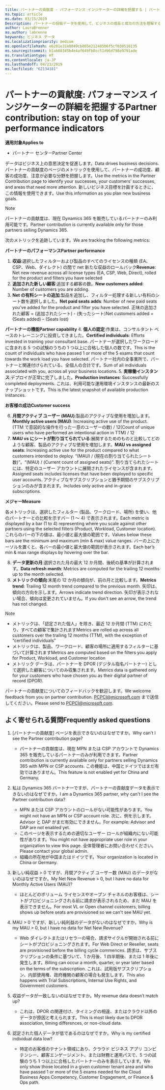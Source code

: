 ```yaml
---
title: パートナーの貢献度 - パフォーマンス インジケーターの詳細を把握する | パートナー センター
ms.topic: article
ms.date: 03/15/2019
Description: パートナーの投稿データを使用して、ビジネスの成長と成功の方法を理解するには
author: LauraBrenner
ms.author: labrenne
keywords: ビジネス データ
ms.localizationpriority: medium
ms.openlocfilehash: e6281e31e0049cb865e212485b6f5cf030516135
ms.sourcegitcommit: b1ab80345b4e4af649fb8cc51d96d798e0791ade
ms.translationtype: HT
ms.contentlocale: ja-JP
ms.lasthandoff: 04/23/2019
ms.locfileid: "62134181"
---
```

# <a name="partner-contribution-stay-on-top-of-your-performance-indicators"></a><span data-ttu-id="ebfb0-104">パートナーの貢献度: パフォーマンス インジケーターの詳細を把握する</span><span class="sxs-lookup"><span data-stu-id="ebfb0-104">Partner contribution: stay on top of your performance indicators</span></span>

<span data-ttu-id="ebfb0-105">**適用対象**</span><span class="sxs-lookup"><span data-stu-id="ebfb0-105">**Applies to**</span></span>
- <span data-ttu-id="ebfb0-106">パートナー センター</span><span class="sxs-lookup"><span data-stu-id="ebfb0-106">Partner Center</span></span>

<span data-ttu-id="ebfb0-107">データはビジネス上の意思決定を促進します。</span><span class="sxs-lookup"><span data-stu-id="ebfb0-107">Data drives business decisions.</span></span> <span data-ttu-id="ebfb0-108">パートナーの貢献度のページのメトリックを使用して、パートナーの成功度、顧客の成功度、注意が必要な分野を把握します。</span><span class="sxs-lookup"><span data-stu-id="ebfb0-108">Use the metrics in the Partner Contribution page to identify your successes, your customers’ successes, and areas that need more attention.</span></span> <span data-ttu-id="ebfb0-109">新しいビジネス目標を計画するときに、この情報を使用できます。</span><span class="sxs-lookup"><span data-stu-id="ebfb0-109">Use this information as you plan new business goals.</span></span>

>[!NOTE]
><span data-ttu-id="ebfb0-110">パートナーの貢献度は、現在 Dynamics 365 を販売しているパートナーのみ利用可能です。</span><span class="sxs-lookup"><span data-stu-id="ebfb0-110">Partner contribution is currently available only for those partners selling Dynamics 365.</span></span>

<span data-ttu-id="ebfb0-111">次のメトリックを追跡しています。</span><span class="sxs-lookup"><span data-stu-id="ebfb0-111">We are tracking the following metrics:</span></span>

<span data-ttu-id="ebfb0-112">**パートナーのパフォーマンス**</span><span class="sxs-lookup"><span data-stu-id="ebfb0-112">**Partner performance**</span></span>

1. <span data-ttu-id="ebfb0-113">**収益**:選択したフィルターおよび製品のすべてのライセンスの種類 (EA、CSP、Web、ダイレクト) の間で net 新たな収益のロールバック</span><span class="sxs-lookup"><span data-stu-id="ebfb0-113">**Revenue**: Net new revenue across all license types (EA, CSP, Web, Direct), rolled for the product and filters you have selected</span></span>
2. <span data-ttu-id="ebfb0-114">**追加された新しい顧客**:追加する顧客の数。</span><span class="sxs-lookup"><span data-stu-id="ebfb0-114">**New customers added**: Number of customers you are adding.</span></span>
3. <span data-ttu-id="ebfb0-115">**Net の有料シートの追加**:製品を追加し、フィルター処理する新しい有料のシート数を選択しました。</span><span class="sxs-lookup"><span data-stu-id="ebfb0-115">**Net paid seats adds**: Number of new paid seats you’ve added for the product and filter you have selected.</span></span>  <span data-ttu-id="ebfb0-116">正味の追加された顧客 = (追加されたシート) - (失ったシート)</span><span class="sxs-lookup"><span data-stu-id="ebfb0-116">Net customers added = (Seats added) – (Seats lost)</span></span> 

<span data-ttu-id="ebfb0-117">**パートナーの機能**</span><span class="sxs-lookup"><span data-stu-id="ebfb0-117">**Partner capability**</span></span>
4. <span data-ttu-id="ebfb0-118">**個人の認定**:作業は、コンサルタント ベースのトレーニングに投資してきました。</span><span class="sxs-lookup"><span data-stu-id="ebfb0-118">**Certified individuals**: Efforts invested in training your consultant base.</span></span> <span data-ttu-id="ebfb0-119">パートナーが選択したワークロードに含まれる 5 つの試験のうちの 1 つ以上に合格した個人の数です。</span><span class="sxs-lookup"><span data-stu-id="ebfb0-119">This is the count of individuals who have passed 1 or more of the 5 exams that count towards the work load you have selected.</span></span> <span data-ttu-id="ebfb0-120">パートナー社内の全事業所で、パートナーと関連付けられている、全個人の合計です。</span><span class="sxs-lookup"><span data-stu-id="ebfb0-120">Sum of all individuals associated with you, across all your business locations.</span></span>
5. <span data-ttu-id="ebfb0-121">**実稼働インスタンス**:デプロイが正常に完了しました。</span><span class="sxs-lookup"><span data-stu-id="ebfb0-121">**Production instances**: Successfully completed deployments.</span></span> <span data-ttu-id="ebfb0-122">これは、利用可能な運用環境インスタンスの最新のスナップショットです。</span><span class="sxs-lookup"><span data-stu-id="ebfb0-122">This is the latest snapshot of available production instances.</span></span>

<span data-ttu-id="ebfb0-123">**お客様の成功**</span><span class="sxs-lookup"><span data-stu-id="ebfb0-123">**Customer success**</span></span>

6.  <span data-ttu-id="ebfb0-124">**月間アクティブ ユーザー (MAU)**:製品のアクティブな使用を増加します。</span><span class="sxs-lookup"><span data-stu-id="ebfb0-124">**Monthly active users (MAU)**: Increasing active use of the product.</span></span>
<span data-ttu-id="ebfb0-125">(TTM で意図的な操作を行った一意のユーザーの数) / 12</span><span class="sxs-lookup"><span data-stu-id="ebfb0-125">(Count of unique users who have performed an intentional action in TTM) / 12</span></span>
7. <span data-ttu-id="ebfb0-126">**MAU vs にシートが割り当てられている**:展開するためのものと比較してどのような顧客、製品のアクティブな使用を増加します。</span><span class="sxs-lookup"><span data-stu-id="ebfb0-126">**MAU vs assigned seats**: Increasing active use for the product compared to what customers intended to deploy.</span></span> <span data-ttu-id="ebfb0-127">“(MAU) / (現在の割り当てられたシート数)”。</span><span class="sxs-lookup"><span data-stu-id="ebfb0-127">“(MAU) / (Current count of assigned seats)”.</span></span> <span data-ttu-id="ebfb0-128">割り当てられたシートには、特定のユーザー アカウントに展開されたライセンスが含まれます。</span><span class="sxs-lookup"><span data-stu-id="ebfb0-128">Assigned seats includes licenses that have been deployed to specific user accounts.</span></span>  <span data-ttu-id="ebfb0-129">アクティブなサブスクリプションと猶予期間のサブスクリプションのみが含まれます。</span><span class="sxs-lookup"><span data-stu-id="ebfb0-129">Includes only active and in-grace subscriptions.</span></span> 


<span data-ttu-id="ebfb0-130">**メジャー**</span><span class="sxs-lookup"><span data-stu-id="ebfb0-130">**Measure**</span></span>

<span data-ttu-id="ebfb0-131">各メトリックは、選択したフィルター (製品、ワークロード、場所) を使い、他のパートナーとの比較を示すバー (1 〜 4) で表示されます。</span><span class="sxs-lookup"><span data-stu-id="ebfb0-131">Each metric is displayed by a bar (1 to 4) representing where you scale against other partners using the selected filters (Product, Workload, Customer location).</span></span> <span data-ttu-id="ebfb0-132">これらのバーの下の値は、最小値と最大値の範囲です。</span><span class="sxs-lookup"><span data-stu-id="ebfb0-132">Values below these bars are the minimum and maximum (min & max) value ranges.</span></span> <span data-ttu-id="ebfb0-133">バーの上にカーソルを置くと、各バーの最小値と最大値の範囲が表示されます。</span><span class="sxs-lookup"><span data-stu-id="ebfb0-133">Each bar’s min & max range displays by hovering over the bar.</span></span>  

8. <span data-ttu-id="ebfb0-134">**データ更新の月**:選択された月の最大 12 か月間、後続の基準が計算されます。</span><span class="sxs-lookup"><span data-stu-id="ebfb0-134">**Data refresh month**: Metrics are computed for the trailing 12 months up to the month selected.</span></span>
9. <span data-ttu-id="ebfb0-135">**メトリックの傾向**:末尾の 12 か月の傾向が、前の月と比較します。</span><span class="sxs-lookup"><span data-stu-id="ebfb0-135">**Metrics trend**: Trailing 12 month trend compared to the previous month.</span></span> <span data-ttu-id="ebfb0-136">矢印は、傾向の方向を示します。</span><span class="sxs-lookup"><span data-stu-id="ebfb0-136">Arrows indicate trend direction.</span></span> <span data-ttu-id="ebfb0-137">矢印が表示されない場合、傾向は変更されていません。</span><span class="sxs-lookup"><span data-stu-id="ebfb0-137">If you don't see an arrow, the trend has not changed.</span></span>

>[!NOTE] 
>- <span data-ttu-id="ebfb0-138">メトリックは、「認定された個人」を除き、最近 12 か月間 (TTM) にわたり、すべての顧客で集計されます</span><span class="sxs-lookup"><span data-stu-id="ebfb0-138">Metrics are rolled up across all customers over the trailing 12 months (TTM), with the exception of “certified individuals”</span></span>        
>- <span data-ttu-id="ebfb0-139">メトリックは、製品、ワークロード、顧客の場所に適用するフィルターに基づいて計算されます</span><span class="sxs-lookup"><span data-stu-id="ebfb0-139">Metrics are computed based on the filters you apply for Product, Workload, and Customer location</span></span>
>- <span data-ttu-id="ebfb0-140">メトリック データは、パートナーを DPOR (デジタル指名パートナー) として選択した顧客についてのみ収集されます。</span><span class="sxs-lookup"><span data-stu-id="ebfb0-140">Metrics data is gathered only for your customers who have chosen you as their digital partner of record (DPOR).</span></span> 

<span data-ttu-id="ebfb0-141">パートナーの貢献度についてのフィードバックを歓迎します。</span><span class="sxs-lookup"><span data-stu-id="ebfb0-141">We welcome feedback from you on partner contribution.</span></span> <span data-ttu-id="ebfb0-142">PCPCI@microsoft.com まで送信してください。</span><span class="sxs-lookup"><span data-stu-id="ebfb0-142">Please send to PCPCI@microsoft.com.</span></span>  

## <a name="frequently-asked-questions"></a><span data-ttu-id="ebfb0-143">よく寄せられる質問</span><span class="sxs-lookup"><span data-stu-id="ebfb0-143">Frequently asked questions</span></span>

1. <span data-ttu-id="ebfb0-144">[パートナーの貢献度] ページを表示できないのはなぜですか。</span><span class="sxs-lookup"><span data-stu-id="ebfb0-144">Why can't I see the Partner contribution page?</span></span>
    - <span data-ttu-id="ebfb0-145">パートナーの貢献度は、現在 MPN または CSP アカウントで Dynamics 365 を販売しているパートナーのみが利用できます。</span><span class="sxs-lookup"><span data-stu-id="ebfb0-145">Partner contribution is currently available only for partners selling Dynamics 365 with MPN or CSP accounts.</span></span> <span data-ttu-id="ebfb0-146">この機能は、中国とドイツではまだ有効ではありません。</span><span class="sxs-lookup"><span data-stu-id="ebfb0-146">This feature is not enabled yet for China and Germany.</span></span>
2. <span data-ttu-id="ebfb0-147">私は Dynamics 365 パートナーですが、パートナーの貢献度データを表示できないのはなぜですか。</span><span class="sxs-lookup"><span data-stu-id="ebfb0-147">I am a Dynamics 365 partner, why can't I see the Partner contribution data?</span></span>
    - <span data-ttu-id="ebfb0-148">MPN または CSP アカウントのロールがない可能性があります。</span><span class="sxs-lookup"><span data-stu-id="ebfb0-148">You might not have an MPN or CSP account role.</span></span> <span data-ttu-id="ebfb0-149">次に、例を示します。Advisor と DAP がまだ有効にできません。</span><span class="sxs-lookup"><span data-stu-id="ebfb0-149">For example: Advisor and DAP are not enabled yet.</span></span>  
    - <span data-ttu-id="ebfb0-150">このページを表示するための適切なユーザー ロールが組織内にない可能性があります。</span><span class="sxs-lookup"><span data-stu-id="ebfb0-150">You might not have appropriate user role in your organization to view this page.</span></span> <span data-ttu-id="ebfb0-151">全体管理者にお問い合わせください。</span><span class="sxs-lookup"><span data-stu-id="ebfb0-151">Please contact your global admin.</span></span>
    - <span data-ttu-id="ebfb0-152">組織の所在地が中国またはドイツです。</span><span class="sxs-lookup"><span data-stu-id="ebfb0-152">Your organization is located in China or Germany.</span></span>

3. <span data-ttu-id="ebfb0-153">新しい純収益 > 0 ですが、月間アクティブ ユーザー数 (MAU) のデータがないのはなぜですか。</span><span class="sxs-lookup"><span data-stu-id="ebfb0-153">My Net New Revenue > 0, but I have no data for Monthly Active Users (MAU)?</span></span>
    - <span data-ttu-id="ebfb0-154">ほとんどのボリューム ライセンスやオープン チャネルのお客様は、シートがプロビジョニングされる前に請求が表示されるため、まだ MAU を表示できません。</span><span class="sxs-lookup"><span data-stu-id="ebfb0-154">For most VL or Open channel customers, billing shows up before seats are provisioned so we can't see MAU yet.</span></span>

4. <span data-ttu-id="ebfb0-155">MAU > 0 ですが、新しい純利益のデータがないのはなぜですか。</span><span class="sxs-lookup"><span data-stu-id="ebfb0-155">Why is my MAU > 0, but I have no data for Net New Revenue?</span></span>
   - <span data-ttu-id="ebfb0-156">Web ダイレクトまたはリセラーの場合、請求サイクルが開始される前にシートがプロビジョニングされます。</span><span class="sxs-lookup"><span data-stu-id="ebfb0-156">For Web Direct or Reseller, seats are provisioned before the billing cycle commences.</span></span> <span data-ttu-id="ebfb0-157">請求は、サブスクリプションの条件に基づいて、1 か月後、1 四半期後、または 1 年後に発生します。</span><span class="sxs-lookup"><span data-stu-id="ebfb0-157">Billing can occur a month, quarter, or year later based on the terms of the subscription.</span></span> <span data-ttu-id="ebfb0-158">これは、試用版サブスクリプション、内部使用権、政府機関の顧客の場合も発生します。</span><span class="sxs-lookup"><span data-stu-id="ebfb0-158">This also happens with Trial Subscriptions, Internal Use Rights, and Government customers.</span></span>
5. <span data-ttu-id="ebfb0-159">収益データが一致しないのはなぜですか。</span><span class="sxs-lookup"><span data-stu-id="ebfb0-159">My revenue data doesn’t match up?</span></span>
   - <span data-ttu-id="ebfb0-160">これは、DPOR の関連付け、タイミングの相違、またはクラウド以外のデータが原因と考えられます。</span><span class="sxs-lookup"><span data-stu-id="ebfb0-160">This is most likely due to DPOR association, timing differences, or non-cloud data.</span></span>
6. <span data-ttu-id="ebfb0-161">認定された個人データが低であるのはなぜですか。</span><span class="sxs-lookup"><span data-stu-id="ebfb0-161">Why is my certified individual data low?</span></span>
   - <span data-ttu-id="ebfb0-162">特定のお客様のテナント領域にあり、クラウド ビジネス アプリ コンピテンシー、顧客エンゲージメント、または財務と運用パスで、5 つの試験のうち 1 つ以上に合格したパートナーのみを表示しています。</span><span class="sxs-lookup"><span data-stu-id="ebfb0-162">We only show those located in a given customer tenant area and who have passed 1 or more of the 5 exams needed for the Cloud Business Apps Competency, Customer Engagement, or Finance & Ops path.</span></span>   